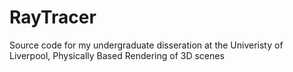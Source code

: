 # RayTracer

Source code for my undergraduate disseration at the Univeristy of Liverpool, Physically Based Rendering of 3D scenes
